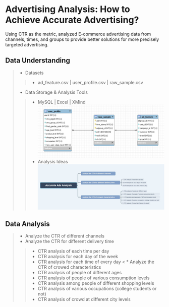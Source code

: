 # Advertising Analysis: How to Achieve Accurate Advertising?
Using CTR as the metric, analyzed E-commerce advertising data from channels, times, and groups to provide better solutions for more precisely targeted advertising.
## Data Understanding
> * Datasets
>> * ad_feature.csv | user_profile.csv | raw_sample.csv
> * Data Storage & Analysis Tools
>> * MySQL | Excel | XMind
![image](https://github.com/MengyaCao/Accurate-Advertising-Analysis---SQL/blob/main/ER%20Diagram.JPG)
>> * Analysis Ideas
![image](https://github.com/MengyaCao/Accurate-Advertising-Analysis---SQL/blob/main/Analysis%20Ideas.JPG)
## Data Analysis
> * Analyze the CTR of different channels
> * Analyze the CTR for different delivery time
>> * CTR analysis of each time per day
>> * CTR analysis for each day of the week
>> *  CTR analysis for each time of every day
< * Analyze the CTR of crowed  characteristics
>> * CTR analysis of people of different ages
>> * CTR analysis of people of various consumption levels
>> * CTR analysis among people of different shopping levels
>> * CTR analysis of various occupations (college students or not)
>> * CTR analysis of crowd at different city levels

